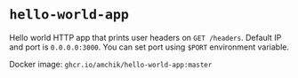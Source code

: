 # `hello-world-app`

Hello world HTTP app that prints user headers on `GET /headers`. Default IP and port is `0.0.0.0:3000`.
You can set port using `$PORT` environment variable.

Docker image: `ghcr.io/amchik/hello-world-app:master`
